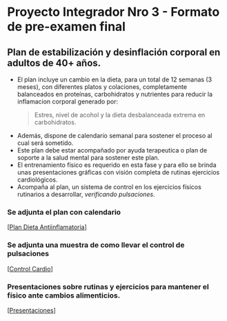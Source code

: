 # Proyecto Integrador Nro 3 - Formato de pre-examen final

## Plan de estabilización y desinflación corporal en adultos de 40+ años.

* El plan incluye un cambio en la dieta, para un total de 12 semanas (3 meses), con diferentes platos y colaciones, completamente balanceados en proteínas, carbohidratos y nutrientes para reducir la inflamacion corporal generado por:
  > Estres, nivel de acohol y la dieta desbalanceada extrema en carbohidratos.
* Además, dispone de calendario semanal para sostener el proceso al cual será sometido.
* Este plan debe estar acompañado por ayuda terapeutica o plan de soporte a la salud mental para sostener este plan.
* El entrenamiento físico es requerido en esta fase y para ello se brinda unas presentaciones gráficas con visión completa de rutinas ejercicios cardiológicos.
* Acompaña al plan, un sistema de control en los ejercicios físicos rutinarios a desarrollar, _verificando pulsaciones_.

### Se adjunta el plan  con calendario
[[Plan Dieta Antiinflamatoria](https://docs.google.com/document/d/1KRWEmVQkyz8iwMb5M9L3XxwkHPMCBWo4nLD-PM0iLdA/edit?usp=sharing)]

### Se adjunta una muestra de como llevar el control de pulsaciones
[[Control Cardio](https://docs.google.com/spreadsheets/d/1ZKrzuAOJX24-aduYpLN5mJUkIL8y975NVCPKVaOHZv4/edit?usp=sharing)]

### Presentaciones sobre rutinas y ejercicios para mantener el físico ante cambios alimenticios.
[[Presentaciones](https://app.presentations.ai/view/tpe1fm)]
